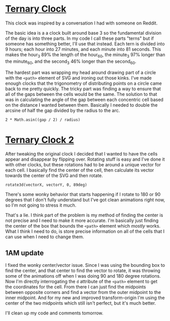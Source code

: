 # [Ternary Clock](https://dkallen78.github.io/clocks/ternary-clock/ternary-clock.html)

This clock was inspired by a conversation I had with someone on Reddit.

The basic idea is a a clock built around base 3 so the fundamental division of the day is into three parts. In my code I call these parts "terns" but if someone has something better, I'll use that instead. Each tern is divided into 9 hours; each hour into 27 minutes, and each minute into 81 seconds. This makes the hour<sub>3</sub> 89% the length of the hour<sub>60</sub>, the minute<sub>3</sub> 97% longer than the minute<sub>60</sub>, and the  second<sub>3</sub> 46% longer than the  second<sub>60</sub>.

The hardest part was wrapping my head around drawing part of a circle with the `<path>` element of SVG and ironing out those kinks. I've made enough clocks that the trigonometry of distributing points on a circle came back to me pretty quickly. The tricky part was finding a way to ensure that all of the gaps between the cells would be the same. The solution to that was in calculating the angle of the gap between each concentric cell based on the  distance I wanted between them. Basically I needed to double the arcsine of half the gap divided by the radius to the arc. 

`2 * Math.asin((gap / 2) / radius)`

# [Ternary Clock 2](https://dkallen78.github.io/clocks/ternary-clock/ternary-clock-flip.html)

After tweaking the original clock I decided that I wanted to have the cells appear and disappear by flipping over. Rotating stuff is easy and I've done it with other clocks, but these rotations had to be around a unique vector for each cell. I basically find the center of the cell, then calculate its vector towards the center of the SVG and then rotate.

`rotate3d(vectorX, vectorY, 0, 89deg)`

There's some wonky behavior that starts happening if I rotate to 180 or 90 degrees that I don't fully understand but I've got clean animations right now, so I'm not going to stress it much.

That's a lie. I think part of the problem is my method of finding the center is not precise and I need to make it more accurate. I'm basically just finding the center of the box that bounds the `<path>` element which *mostly* works. What I think I need to do, is store precise information on all of the cells that I can use when I need to change them.

## 1AM update

I fixed the wonky center/vector issue. Since I was using the bounding box to find the center, and that center to find the vector to rotate, it was throwing some of the animations off when I was doing 90 and 180 degree rotations. Now I'm directly interrogating the `d` attribute of the `<path>` element to get the coordinates for the cell. From there I can just find the midpoints between opposite corners and find a vector from the outer midpoint to the inner midpoint. And for my new and improved transform-origin I'm using the center of the two midpoints which still isn't perfect, but it's much better.

I'll clean up my code and comments tomorrow.